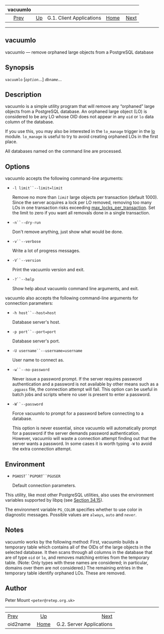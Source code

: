 <!--?xml version="1.0" encoding="UTF-8" standalone="no"?-->

|              vacuumlo             |                                                           |                          |                                                       |                                                              |
| :-------------------------------: | :-------------------------------------------------------- | :----------------------: | ----------------------------------------------------: | -----------------------------------------------------------: |
| [Prev](oid2name.html "oid2name")  | [Up](contrib-prog-client.html "G.1. Client Applications") | G.1. Client Applications | [Home](index.html "PostgreSQL 17devel Documentation") |  [Next](contrib-prog-server.html "G.2. Server Applications") |

***



## vacuumlo

vacuumlo — remove orphaned large objects from a PostgreSQL database

## Synopsis

`vacuumlo` \[*`option`*...] *`dbname`*...

## Description

vacuumlo is a simple utility program that will remove any “orphaned” large objects from a PostgreSQL database. An orphaned large object (LO) is considered to be any LO whose OID does not appear in any `oid` or `lo` data column of the database.

If you use this, you may also be interested in the `lo_manage` trigger in the [lo](lo.html "F.22. lo — manage large objects") module. `lo_manage` is useful to try to avoid creating orphaned LOs in the first place.

All databases named on the command line are processed.

## Options

vacuumlo accepts the following command-line arguments:

*   `-l limit``--limit=limit`

    Remove no more than *`limit`* large objects per transaction (default 1000). Since the server acquires a lock per LO removed, removing too many LOs in one transaction risks exceeding [max\_locks\_per\_transaction](runtime-config-locks.html#GUC-MAX-LOCKS-PER-TRANSACTION). Set the limit to zero if you want all removals done in a single transaction.

*   `-n``--dry-run`

    Don't remove anything, just show what would be done.

*   `-v``--verbose`

    Write a lot of progress messages.

*   `-V``--version`

    Print the vacuumlo version and exit.

*   `-?``--help`

    Show help about vacuumlo command line arguments, and exit.

vacuumlo also accepts the following command-line arguments for connection parameters:

*   `-h host``--host=host`

    Database server's host.

*   `-p port``--port=port`

    Database server's port.

*   `-U username``--username=username`

    User name to connect as.

*   `-w``--no-password`

    Never issue a password prompt. If the server requires password authentication and a password is not available by other means such as a `.pgpass` file, the connection attempt will fail. This option can be useful in batch jobs and scripts where no user is present to enter a password.

*   `-W``--password`

    Force vacuumlo to prompt for a password before connecting to a database.

    This option is never essential, since vacuumlo will automatically prompt for a password if the server demands password authentication. However, vacuumlo will waste a connection attempt finding out that the server wants a password. In some cases it is worth typing `-W` to avoid the extra connection attempt.

## Environment

*   `PGHOST``PGPORT``PGUSER`

    Default connection parameters.

This utility, like most other PostgreSQL utilities, also uses the environment variables supported by libpq (see [Section 34.15](libpq-envars.html "34.15. Environment Variables")).

The environment variable `PG_COLOR` specifies whether to use color in diagnostic messages. Possible values are `always`, `auto` and `never`.

## Notes

vacuumlo works by the following method: First, vacuumlo builds a temporary table which contains all of the OIDs of the large objects in the selected database. It then scans through all columns in the database that are of type `oid` or `lo`, and removes matching entries from the temporary table. (Note: Only types with these names are considered; in particular, domains over them are not considered.) The remaining entries in the temporary table identify orphaned LOs. These are removed.

## Author

Peter Mount `<peter@retep.org.uk>`

***

|                                   |                                                           |                                                              |
| :-------------------------------- | :-------------------------------------------------------: | -----------------------------------------------------------: |
| [Prev](oid2name.html "oid2name")  | [Up](contrib-prog-client.html "G.1. Client Applications") |  [Next](contrib-prog-server.html "G.2. Server Applications") |
| oid2name                          |   [Home](index.html "PostgreSQL 17devel Documentation")   |                                     G.2. Server Applications |
